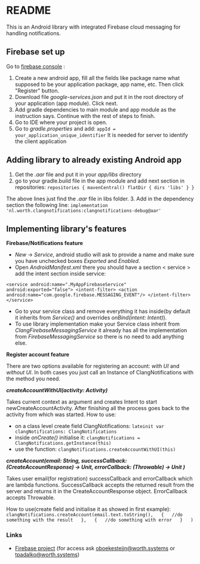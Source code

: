 # README #

This is an Android library with integrated Firebase cloud messaging for handling notifications.

## Firebase set up

Go to [firebase console](https://console.firebase.google.com/) :
1. Create a new android app, fill all the fields like package name what supposed to be your application package, app name, etc. Then click "Register" button.
 2. Download file *google-services.json* and put it in the root directory of your application (app module). Click next.  
 3. Add gradle dependencies to main module and app module as the instruction says. Continue with the rest of steps to finish.
 4. Go to IDE where your project is open.
 5. Go to *gradle.properties* and add:
 `appId = your_application_unique_identifier`
 It is needed for server to identify the client application

## Adding library to already existing Android app

 1. Get the *.aar* file and put it in your *app/libs* directory
 2. go to your gradle.build file in the app module and add next section in repositories: 
		`repositories {
             mavenCentral()
             flatDir {
                 dirs 'libs'
             }
         }` 
         
The above lines just find the *.aar* file in libs folder. 
3. Add in the dependency section the following line:
      ``implementation 'nl.worth.clangnotifications:clangnotifications-debug@aar'``

## Implementing library's features

**Firebase/Notifications feature**  
 - *New* -> *Service*, android studio will ask to provide a name and make sure you have unchecked boxes *Exported* and *Enabled*.
 - Open *AndroidManifest.xml*  there you should have a section < service > add the intent section inside service:
 
  `<service
        android:name=".MyAppFirebaseService"
 		android:exported="false">
 		<intent-filter>
 			<action android:name="com.google.firebase.MESSAGING_EVENT"/>
 		</intent-filter>
 </service>`
         
 - Go to your service class and remove everything it has inside(by default it inherits from *Service()* and overrides *onBind(intent: Intent)*).
 - To use library implementation make your Service class inherit from *ClangFirebaseMessagingService* it already has all the implementation from *FirebaseMessagingService* so there is no need to add anything else.

**Register account feature**

There are two options available for registering an account: *with UI* and *without UI*. In both cases you just call an Instance of ClangNotifications with the method you need.
     
 ***createAccountWithUI(activity: Activity)*** 
 
Takes current context as argument and creates Intent to start newCreateAccountActivity. After finishing all the process goes back to the activity from which was started. 
How to use:  

 * on a class level create field ClangNotifications:
       ``lateinit var clangNotifications: ClangNotifications``
 * inside *onCreate()* initialise it:
    	``clangNotifications = ClangNotifications.getInstance(this)``
 * use the function:
    	``clangNotifications.createAccountWithUI(this)``

***createAccount(email: String, successCallback: (CreateAccountResponse) -> Unit, errorCallback: (Throwable) -> Unit )***

Takes user email(for registration) successCallback and errorCallback which are lambda functions. SuccessCallback accepts the returned result from the server and returns it in the CreateAccountResponse object. ErrorCallback accepts Throwable.

How to use(create field and initialise it as showed in first example):
		``clangNotifications.createAccount(email.text.toString(),  
          {  
          //do something with the result  
            },  
          {  
          //do something with error  
            }  
        )``
 

### Links ###

* [Firebase project](https://console.firebase.google.com/project/test-a04ac/overview) (for access ask oboekesteijn@worth.systems or tpadalko@worth.systems)

